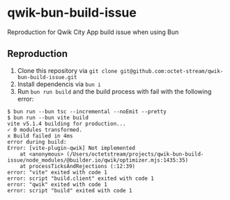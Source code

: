 # qwik-bun-build-issue

Reproduction for Qwik City App build issue when using Bun

## Reproduction

1. Clone this repository via `git clone git@github.com:octet-stream/qwik-bun-build-issue.git`
2. Install dependencis via `bun i`
3. Run `bun run build` and the build process with fail with the following error:

```
$ bun run --bun tsc --incremental --noEmit --pretty
$ bun run --bun vite build
vite v5.1.4 building for production...
✓ 0 modules transformed.
x Build failed in 4ms
error during build:
Error: [vite-plugin-qwik] Not implemented
    at <anonymous> (/Users/octetstream/projects/qwik-bun-build-issue/node_modules/@builder.io/qwik/optimizer.mjs:1435:35)
    at processTicksAndRejections (:12:39)
error: "vite" exited with code 1
error: script "build.client" exited with code 1
error: "qwik" exited with code 1
error: script "build" exited with code 1
```
